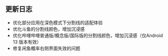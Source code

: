 ## 更新日志

- 优化部分应用在深色模式下分割线的适配体验
- 优化斗鱼的分割线颜色，增加沉浸感
- 优化哔哩哔哩普通版/概念版/国际版的分割线颜色，增加沉浸感（仅Android 13 版本有效）
- 修复闲鱼概率右侧界面失效的问题